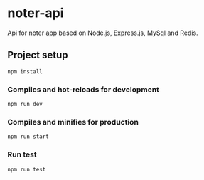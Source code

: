 # noter-api
Api for noter app based on Node.js, Express.js, MySql and Redis.

## Project setup
```
npm install
```

### Compiles and hot-reloads for development
```
npm run dev
```

### Compiles and minifies for production
```
npm run start
```

### Run test
```
npm run test
